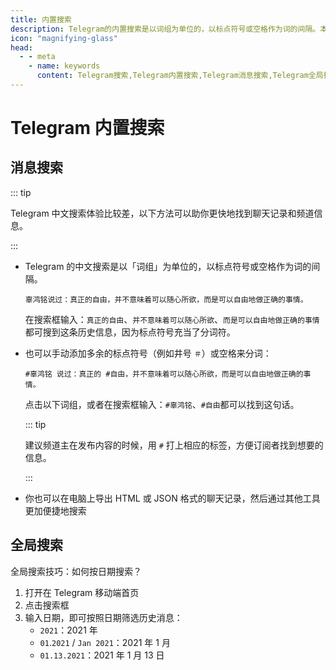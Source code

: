 ```yaml
---
title: 内置搜索
description: Telegram的内置搜索是以词组为单位的，以标点符号或空格作为词的间隔。本文介绍了Telegram内置搜索（消息搜索、全局搜索）的使用方法。访问TGwiki - Telegram知识库，了解更多Telegram使用技巧。
icon: "magnifying-glass"
head:
  - - meta
    - name: keywords
      content: Telegram搜索,Telegram内置搜索,Telegram消息搜索,Telegram全局搜索,Telegram关键词搜索,Telegram搜索技巧,TG搜索,TG内置搜索,TG消息搜索,TG全局搜索,TG关键词搜索,TG搜索技巧,电报搜索,电报内置搜索,电报消息搜索,电报全局搜索,电报关键词搜索,电报搜索技巧,Telegram功能,TGwiki,Telegram知识库
---
```


# Telegram 内置搜索

## 消息搜索

::: tip

Telegram 中文搜索体验比较差，以下方法可以助你更快地找到聊天记录和频道信息。

:::

- Telegram 的中文搜索是以「词组」为单位的，以标点符号或空格作为词的间隔。

  `辜鸿铭说过：真正的自由，并不意味着可以随心所欲，而是可以自由地做正确的事情。`

  在搜索框输入：`真正的自由`、`并不意味着可以随心所欲`、`而是可以自由地做正确的事情`都可搜到这条历史信息，因为标点符号充当了分词符。

- 也可以手动添加多余的标点符号（例如井号 `＃`）或空格来分词：

  `#辜鸿铭 说过：真正的 #自由，并不意味着可以随心所欲，而是可以自由地做正确的事情。`

  点击以下词组，或者在搜索框输入：`#辜鸿铭`、`#自由`都可以找到这句话。

  ::: tip

  建议频道主在发布内容的时候，用 `#` 打上相应的标签，方便订阅者找到想要的信息。

  :::

- 你也可以在电脑上导出 HTML 或 JSON 格式的聊天记录，然后通过其他工具更加便捷地搜索

## 全局搜索

全局搜索技巧：如何按日期搜索？

1. 打开在 Telegram 移动端首页
2. 点击搜索框
3. 输入日期，即可按照日期筛选历史消息：
   - `2021`：2021 年
   - `01`.`2021` / `Jan 2021`：2021 年 1 月
   - `01.13.2021`：2021 年 1 月 13 日
